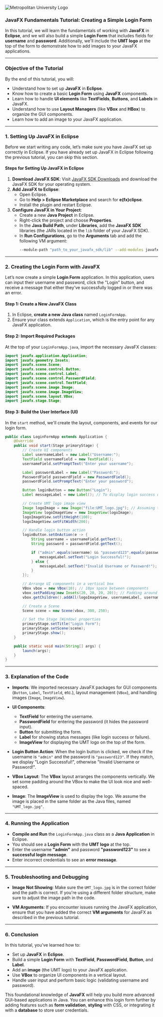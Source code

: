 ![Metropolitan University Logo](https://umt.edu.al/wp-content/uploads/2022/10/Metropolitani-e1716457962400-300x88.jpg)  


### JavaFX Fundamentals Tutorial: Creating a Simple Login Form

In this tutorial, we will learn the fundamentals of working with **JavaFX** in **Eclipse**, and we will also build a simple **Login Form** that includes fields for **username** and **password**. Additionally, we'll include the **UMT logo** at the top of the form to demonstrate how to add images to your JavaFX applications.

---

### **Objective of the Tutorial**

By the end of this tutorial, you will:

- Understand how to set up **JavaFX** in **Eclipse**.
- Know how to create a basic **Login Form** using **JavaFX** components.
- Learn how to handle **UI elements** like **TextFields**, **Buttons**, and **Labels** in JavaFX.
- Understand how to use **Layout Managers** (like **VBox** and **HBox**) to organize the GUI components.
- Learn how to add an image to your JavaFX application.

---

### **1. Setting Up JavaFX in Eclipse**

Before we start writing any code, let’s make sure you have JavaFX set up correctly in Eclipse. If you have already set up JavaFX in Eclipse following the previous tutorial, you can skip this section. 

#### Steps for Setting Up JavaFX in Eclipse

1. **Download JavaFX SDK**: Visit [JavaFX SDK Downloads](https://gluonhq.com/products/javafx/) and download the JavaFX SDK for your operating system.
2. **Add JavaFX to Eclipse**:
   - Open Eclipse.
   - Go to **Help > Eclipse Marketplace** and search for **e(fx)clipse**.
   - Install the plugin and restart Eclipse.
3. **Configure JavaFX in Your Project**:
   - Create a new **Java Project** in Eclipse.
   - Right-click the project and choose **Properties**.
   - In the **Java Build Path**, under **Libraries**, add the **JavaFX SDK** libraries (the JARs located in the `lib` folder of your JavaFX SDK).
   - In **Run Configurations**, go to the **Arguments** tab and add the following VM argument:
     ```bash
     --module-path "path_to_your_javafx_sdk/lib" --add-modules javafx.controls,javafx.fxml
     ```

---

### **2. Creating the Login Form with JavaFX**

Let’s now create a simple **Login Form** application. In this application, users can input their username and password, click the "Login" button, and receive a message that either they’ve successfully logged in or there was an error.

#### **Step 1: Create a New JavaFX Class**

1. In Eclipse, **create a new Java class** named `LoginFormApp`.
2. Ensure your class extends `Application`, which is the entry point for any JavaFX application.

#### **Step 2: Import Required Packages**

At the top of your `LoginFormApp.java`, import the necessary JavaFX classes:

```java
import javafx.application.Application;
import javafx.geometry.Insets;
import javafx.scene.Scene;
import javafx.scene.control.Button;
import javafx.scene.control.Label;
import javafx.scene.control.PasswordField;
import javafx.scene.control.TextField;
import javafx.scene.image.Image;
import javafx.scene.image.ImageView;
import javafx.scene.layout.VBox;
import javafx.stage.Stage;
```

#### **Step 3: Build the User Interface (UI)**

In the `start` method, we'll create the layout, components, and events for our login form.

```java
public class LoginFormApp extends Application {
    @Override
    public void start(Stage primaryStage) {
        // Create UI components
        Label usernameLabel = new Label("Username:");
        TextField usernameField = new TextField();
        usernameField.setPromptText("Enter your username");

        Label passwordLabel = new Label("Password:");
        PasswordField passwordField = new PasswordField();
        passwordField.setPromptText("Enter your password");

        Button loginButton = new Button("Login");
        Label messageLabel = new Label(); // To display login success or failure

        // Create UMT logo image view
        Image logoImage = new Image("file:UMT_logo.jpg"); // Assuming the image is in the project folder
        ImageView logoImageView = new ImageView(logoImage);
        logoImageView.setFitHeight(100);
        logoImageView.setFitWidth(200);

        // Handle login button action
        loginButton.setOnAction(e -> {
            String username = usernameField.getText();
            String password = passwordField.getText();

            if ("admin".equals(username) && "password123".equals(password)) {
                messageLabel.setText("Login Successful!");
            } else {
                messageLabel.setText("Invalid Username or Password!");
            }
        });

        // Arrange UI components in a vertical box
        VBox vbox = new VBox(10); // 10px space between components
        vbox.setPadding(new Insets(20, 20, 20, 20)); // Padding around the VBox
        vbox.getChildren().addAll(logoImageView, usernameLabel, usernameField, passwordLabel, passwordField, loginButton, messageLabel);

        // Create a Scene
        Scene scene = new Scene(vbox, 300, 250);

        // Set the Stage (Window) properties
        primaryStage.setTitle("Login Form");
        primaryStage.setScene(scene);
        primaryStage.show();
    }

    public static void main(String[] args) {
        launch(args);
    }
}
```

---

### **3. Explanation of the Code**

- **Imports**: We imported necessary JavaFX packages for GUI components (`Button`, `Label`, `TextField`, etc.), layout management (`VBox`), and handling images (`Image`, `ImageView`).
  
- **UI Components**: 
  - **TextField** for entering the username.
  - **PasswordField** for entering the password (it hides the password input).
  - **Button** for submitting the form.
  - **Label** for showing status messages (like login success or failure).
  - **ImageView** for displaying the UMT logo on the top of the form.

- **Login Button Action**: When the login button is clicked, we check if the username is `"admin"` and the password is `"password123"`. If they match, we display "Login Successful!", otherwise "Invalid Username or Password!".

- **VBox Layout**: The **VBox** layout arranges the components vertically. We set some padding around the VBox to make the UI look nice and well-spaced.

- **Image**: The **ImageView** is used to display the logo. We assume the image is placed in the same folder as the Java files, named `"UMT_logo.jpg"`.

---

### **4. Running the Application**

- **Compile and Run** the `LoginFormApp.java` class as a **Java Application** in Eclipse.
- You should see a **Login Form** with the **UMT logo** at the top.
- Enter the username **"admin"** and password **"password123"** to see a **successful login message**.
- Enter incorrect credentials to see an **error message**.

---

### **5. Troubleshooting and Debugging**

- **Image Not Showing**: Make sure the `UMT_logo.jpg` is in the correct folder and the path is correct. If you're using a different folder structure, make sure to adjust the image path in the code.
  
- **VM Arguments**: If you encounter issues running the JavaFX application, ensure that you have added the correct **VM arguments** for JavaFX as described in the previous tutorial.

---

### **6. Conclusion**

In this tutorial, you’ve learned how to:

- Set up **JavaFX** in **Eclipse**.
- Build a simple **Login Form** with **TextField**, **PasswordField**, **Button**, and **Label**.
- Add an **image** (the UMT logo) to your JavaFX application.
- Use **VBox** to organize UI components in a vertical layout.
- Handle user input and perform basic logic (validating username and password).

This foundational knowledge of **JavaFX** will help you build more advanced GUI-based applications in Java. You can enhance this login form further by adding features such as **form validation**, **styling** with CSS, or integrating it with a **database** to store user credentials.